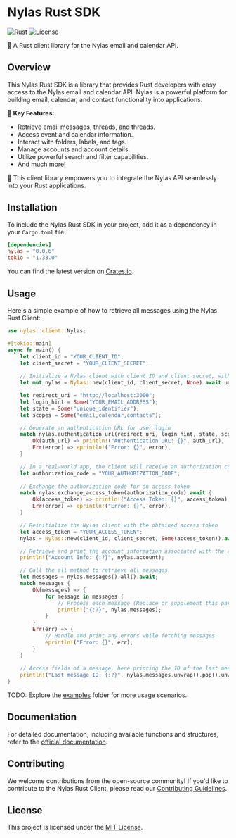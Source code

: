 # Nylas Rust SDK

[![Rust](https://img.shields.io/badge/Rust-1.50%2B-blue.svg)](https://www.rust-lang.org)
[![License](https://img.shields.io/badge/License-MIT-brightgreen.svg)](LICENSE)

💌 A Rust client library for the Nylas email and calendar API.

## Overview

This Nylas Rust SDK is a library that provides Rust developers with easy access to the Nylas email and calendar API. Nylas is a powerful platform for building email, calendar, and contact functionality into applications.

🌟 **Key Features:**

- Retrieve email messages, threads, and threads.
- Access event and calendar information.
- Interact with folders, labels, and tags.
- Manage accounts and account details.
- Utilize powerful search and filter capabilities.
- And much more!

🚀 This client library empowers you to integrate the Nylas API seamlessly into your Rust applications.

## Installation

To include the Nylas Rust SDK in your project, add it as a dependency in your `Cargo.toml` file:

```toml
[dependencies]
nylas = "0.0.6"
tokio = "1.33.0"
```

You can find the latest version on [Crates.io](https://crates.io/crates/nylas).

## Usage

Here's a simple example of how to retrieve all messages using the Nylas Rust Client:

```rust
use nylas::client::Nylas;

#[tokio::main]
async fn main() {
    let client_id = "YOUR_CLIENT_ID";
    let client_secret = "YOUR_CLIENT_SECRET";
    
    // Initialize a Nylas client with client ID and client secret, without an access token
    let mut nylas = Nylas::new(client_id, client_secret, None).await.unwrap();

    let redirect_uri = "http://localhost:3000";
    let login_hint = Some("YOUR_EMAIL_ADDRESS");
    let state = Some("unique_identifier");
    let scopes = Some("email,calendar,contacts");

    // Generate an authentication URL for user login
    match nylas.authentication_url(redirect_uri, login_hint, state, scopes) {
        Ok(auth_url) => println!("Authentication URL: {}", auth_url),
        Err(error) => eprintln!("Error: {}", error),
    }

    // In a real-world app, the client will receive an authorization code from the user after login
    let authorization_code = "YOUR_AUTHORIZATION_CODE";
    
    // Exchange the authorization code for an access token
    match nylas.exchange_access_token(authorization_code).await {
        Ok(access_token) => println!("Access Token: {}", access_token),
        Err(error) => eprintln!("Error: {}", error),
    }

    // Reinitialize the Nylas client with the obtained access token
    let access_token = "YOUR_ACCESS_TOKEN";
    nylas = Nylas::new(client_id, client_secret, Some(access_token)).await.unwrap();

    // Retrieve and print the account information associated with the access token
    println!("Account Info: {:?}", nylas.account);

    // Call the all method to retrieve all messages
    let messages = nylas.messages().all().await;
    match messages {
        Ok(messages) => {
            for message in messages {
                // Process each message (Replace or supplement this part with your own logic)
                println!("{:?}", nylas.messages);
            }
        }
        Err(err) => {
            // Handle and print any errors while fetching messages
            eprintln!("Error: {}", err);
        }
    }
    
    // Access fields of a message, here printing the ID of the last message
    println!("Last message ID: {:?}", nylas.messages.unwrap().pop().unwrap().id);
}
```

TODO: Explore the [examples](examples) folder for more usage scenarios.

## Documentation

For detailed documentation, including available functions and structures, refer to the [official documentation](https://docs.rs/nylas).

## Contributing

We welcome contributions from the open-source community! If you'd like to contribute to the Nylas Rust Client, please read our [Contributing Guidelines](CONTRIBUTING.md).

## License

This project is licensed under the [MIT License](LICENSE).
